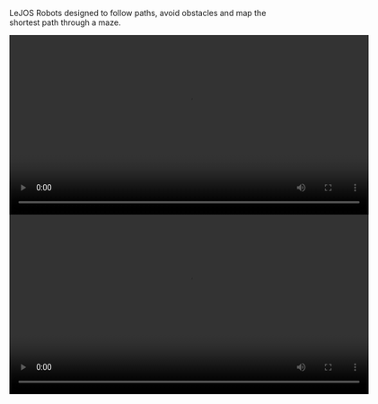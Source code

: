 LeJOS Robots designed to follow paths, avoid obstacles and map the shortest path through a maze.

<div class="centre">
	<video width="auto" height="320" controls>
		<source src="/video/lejos-1.webm" type="video/webm">
	</video>
	<video width="auto" height="320" controls>
		<source src="/video/lejos-2.webm" type="video/webm">
	</video>
</div>
